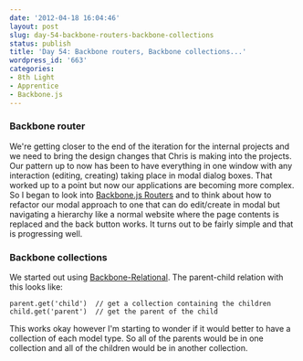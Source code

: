 ```yaml
---
date: '2012-04-18 16:04:46'
layout: post
slug: day-54-backbone-routers-backbone-collections
status: publish
title: 'Day 54: Backbone routers, Backbone collections...'
wordpress_id: '663'
categories:
- 8th Light
- Apprentice
- Backbone.js
---
```


### Backbone router


We're getting closer to the end of the iteration for the internal projects and we need to bring the design changes that Chris is making into the projects. Our pattern up to now has been to have everything in one window with any interaction (editing, creating) taking place in modal dialog boxes. That worked up to a point but now our applications are becoming more complex. So I began to look into [Backbone.js Routers](http://documentcloud.github.com/backbone/#Router) and to think about how to refactor our modal approach to one that can do edit/create in modal but navigating a hierarchy like a normal website where the page contents is replaced and the back button works. It turns out to be fairly simple and that is progressing well.



### Backbone collections


We started out using [Backbone-Relational](https://github.com/PaulUithol/Backbone-relational). The parent-child relation with this looks like:

    parent.get('child')  // get a collection containing the children
    child.get('parent')  // get the parent of the child

This works okay however I'm starting to wonder if it would better to have a collection of each model type. So all of the parents would be in one collection and all of the children would be in another collection.
